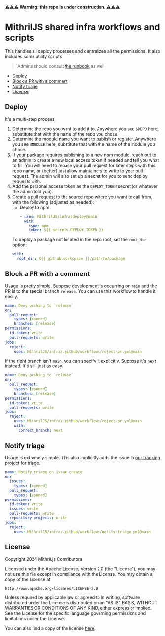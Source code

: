 **⚠⚠⚠ Warning: this repo is under construction. ⚠⚠⚠**

# MithrilJS shared infra workflows and scripts

This handles all deploy processes and centralizes all the permissions. It also includes some utility scripts

> Admins should consult [the runbook](./RUNBOOK.md) as well.

- [Deploy](#deploy)
- [Block a PR with a comment](#block-a-pr-with-a-comment)
- [Notify triage](#notify-triage)
- [License](#license)

## Deploy

It's a multi-step process.

1. Determine the repo you want to add it to. Anywhere you see `$REPO` here, substitute that with the name of the repo you chose.
2. Determine the module name you want to publish or register. Anywhere you see `$MODULE` here, substitute that with the name of the module you chose.
3. If your package requires publishing to a new npm module, reach out to an admin to create a new local access token if needed and tell you what to fill. You will need to rebase your pull request for later steps with this repo name, or (better) just allow maintainers to write to your pull request. The admin will also set up a secret for you to send deploy requests with.
4. Add the personal access token as the `DEPLOY_TOKEN` secret (or whatever the admin told you).
5. Create a pull request to the source repo where you want to call from, with the following (adjusted as needed):
   - Deploy to npm:
     ```yml
     - uses: MithrilJS/infra/deploy@main
       with:
         type: npm
         token: ${{ secrets.DEPLOY_TOKEN }}
     ```
   To deploy a package not located in the repo root, set the `root_dir` option:
   ```yml
   with:
     root_dir: ${{ github.workspace }}/path/to/package
   ```

## Block a PR with a comment

Usage is pretty simple. Suppose development is occurring on `main` and the PR is to the special branch `release`. You can use this workflow to handle it easily.

```yml
name: Deny pushing to `release`
on:
  pull_request:
    types: [opened]
    branches: [release]
permissions:
  id-token: write
  pull-requests: write
jobs:
  reject:
    uses: MithrilJS/infra/.github/workflows/reject-pr.yml@main
```

If the right branch isn't `main`, you can specify it explicitly. Suppose it's `next` instead. It's still just as easy.

```yml
name: Deny pushing to `release`
on:
  pull_request:
    types: [opened]
    branches: [release]
permissions:
  id-token: write
  pull-requests: write
jobs:
  reject:
    uses: MithrilJS/infra/.github/workflows/reject-pr.yml@main
    with:
      correct_branch: next
```

## Notify triage

Usage is extremely simple. This also implicitly adds the issue to [our tracking project](https://github.com/orgs/MithrilJS/projects/2) for triage.

```yml
name: Notify triage on issue create
on:
  issues:
    types: [opened]
  pull_request:
    types: [opened]
permissions:
  id-token: write
  issues: write
  pull-requests: write
  repository-projects: write
jobs:
  reject:
    uses: MithrilJS/infra/.github/workflows/notify-triage.yml@main
```

## License

Copyright 2024 Mithril.js Contributors

Licensed under the Apache License, Version 2.0 (the "License");
you may not use this file except in compliance with the License.
You may obtain a copy of the License at

    http://www.apache.org/licenses/LICENSE-2.0

Unless required by applicable law or agreed to in writing, software
distributed under the License is distributed on an "AS IS" BASIS,
WITHOUT WARRANTIES OR CONDITIONS OF ANY KIND, either express or implied.
See the License for the specific language governing permissions and
limitations under the License.

You can also find a copy of the license [here](./LICENSE).
